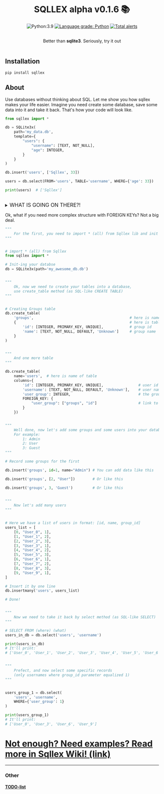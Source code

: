 
<div align="center">

# SQLLEX alpha v0.1.6 📚

![Python:3.9](https://img.shields.io/badge/Python-3.9-green)
[![Language grade: Python](https://img.shields.io/lgtm/grade/python/g/V1A0/sqllex.svg?logo=lgtm&logoWidth=18)](https://lgtm.com/projects/g/V1A0/sqllex/context:python)
[![Total alerts](https://img.shields.io/lgtm/alerts/g/V1A0/sqllex.svg?logo=lgtm&logoWidth=18)](https://lgtm.com/projects/g/V1A0/sqllex/alerts/)

<br>
Better than <b>sqlite3</b>. Seriously, try it out<br>
</div><br>

## Installation
```
pip install sqllex
```


## About
Use databases without thinking about SQL. Let me show you how sqllex makes
your life easier. Imagine you need create some database, save some data
into it and take it back. That's how your code will look like.


```python
from sqllex import *

db = SQLite3x(                              
    path='my_data.db',                      
    template={                              
        "users": {                          
            "username": [TEXT, NOT_NULL],   
            "age": INTEGER,                 
        }                                   
    }                                       
)

db.insert('users', ['Sqllex', 33])

users = db.select(FROM='users', TABLE='username', WHERE={'age': 33})

print(users)  # ['Sqllex']
```

<br>
<details>
<summary id="what1"><big>WHAT IS GOING ON THERE?!</big></summary>

```python
from sqllex import *

# Create some database, with simple structure
db = SQLite3x(                              # create database
    path='my_data.db',                      # path to your database, or where you would like it locate
    template={                              # schema for tables inside your database
        "users": {                          # name for the 1'st table
            "username": [TEXT, NOT_NULL],   # 1'st column of table, named "username", contains text-data, can't be NULL
            "age": INTEGER,                 # 2'nd column of table, named "age", contains integer value
        }                                   # end of table
    }                                       # end of schema (template)
)

# Ok, now you have database with table inside it. 
# Let's add record of  33 years old user named 'Sqllex'
# Dear db, please, into 'users' table values ['Sqllex', 33]
db.insert('users', ['Sqllex', 33])

# Dear db, please, select username(s) from table 'users' where column 'age' == 33
users = db.select(FROM='users', TABLE='username', WHERE={'age': 33})

# Print it
print(users)  # ['Sqllex']
```

</details>

Ok, what if you need more complex structure with FOREIGN KEYs? Not a big deal.

```python
"""
    For the first, you need to import * (all) from Sqllex lib and init your database
"""


# import * (all) from Sqllex
from sqllex import *

# Init-ing your databse
db = SQLite3x(path='my_awesome_db.db')


"""
    Ok, now we need to create your tables into a database, 
    use create_table method (as SQL-like CREATE TABLE)
"""


# Creating Groups table
db.create_table(
    'groups',                                            # here is name of table
    {                                                    # here is table structure
        'id': [INTEGER, PRIMARY_KEY, UNIQUE],            # group id
        'name': [TEXT, NOT_NULL, DEFAULT, 'Unknown']     # group name
    }
)


"""
    And one more table
"""

db.create_table(
    name='users',  # here is name of table
    columns={
        'id': [INTEGER, PRIMARY_KEY, UNIQUE],                # user id
        'username': [TEXT, NOT_NULL, DEFAULT, 'Unknown'],    # user name
        'user_group': INTEGER,                               # the group user belongs to 
        FOREIGN_KEY: {
            "user_group": ["groups", "id"]                   # link to table groups, column id
        }
    })


"""
    Well done, now let's add some groups and some users into your database
    For example:
        1: Admin 
        2: User
        3: Guest
"""

# Record some groups for the first

db.insert('groups', id=1, name="Admin") # You can add data like this 

db.insert('groups', [2, "User"])        # Or like this

db.insert('groups', 3, 'Guest')         # Or like this


"""
    Now let's add many users
"""


# Here we have a list of users in format: [id, name, group_id]
users_list = [
    [0, "User_0", 1],
    [1, "User_1", 2],
    [2, "User_2", 3],
    [3, "User_3", 1],
    [4, "User_4", 2],
    [5, "User_5", 3],
    [6, "User_6", 1],
    [7, "User_7", 2],
    [8, "User_8", 3],
    [9, "User_9", 1],
]

# Insert it by one line
db.insertmany('users', users_list)

# Done!


"""
    Now we need to take it back by select method (as SQL-like SELECT)
"""

# SELECT FROM (where) (what)
users_in_db = db.select('users', 'username')

print(users_in_db)
# It'll print:
# ['User_0', 'User_1', 'User_2', 'User_3', 'User_4', 'User_5', 'User_6', 'User_7', 'User_8', 'User_9']


"""
    Prefect, and now select some specific records 
    (only usernames where group_id parameter equalized 1)
"""


users_group_1 = db.select(
    'users', 'username',
    WHERE={'user_group': 1}
)

print(users_group_1)
# It'll print:
# ['User_0', 'User_3', 'User_6', 'User_9']
```

# [Not enough? Need examples? Read more in Sqllex Wiki! (link)](https://github.com/V1A0/sqllex/wiki)

-----
### Other
#### [TODO-list](todo.md)
